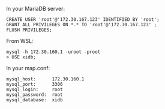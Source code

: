 In your MariaDB server:
```
CREATE USER 'root'@'172.30.167.123' IDENTIFIED BY 'root';
GRANT ALL PRIVILEGES ON *.* TO 'root'@'172.30.167.123' ;    
FLUSH PRIVILEGES;
```

From WSL:
```
mysql -h 172.30.160.1 -uroot -proot
> USE xidb;
```

In your map.conf:
```
mysql_host:      172.30.160.1
mysql_port:      3306
mysql_login:     root
mysql_password:  root
mysql_database:  xidb
```